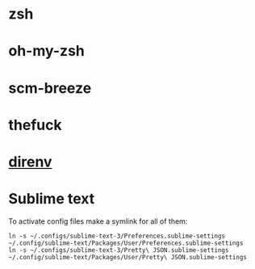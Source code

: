zsh
===

oh-my-zsh
=========

scm-breeze
==========

thefuck
=======

[direnv](https://direnv.net)
============================

Sublime text
============

To activate config files make a symlink for all of them:
```
ln -s ~/.configs/sublime-text-3/Preferences.sublime-settings ~/.config/sublime-text/Packages/User/Preferences.sublime-settings
ln -s ~/.configs/sublime-text-3/Pretty\ JSON.sublime-settings ~/.config/sublime-text/Packages/User/Pretty\ JSON.sublime-settings
```
